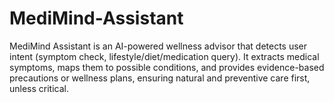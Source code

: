 # MediMind-Assistant
MediMind Assistant is an AI-powered wellness advisor that detects user intent (symptom check, lifestyle/diet/medication query). It extracts medical symptoms, maps them to possible conditions, and provides evidence-based precautions or wellness plans, ensuring natural and preventive care first, unless critical.
